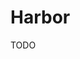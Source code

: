 # Harbor

TODO

<!--
https://github.com/aquasecurity/harbor-scanner-aqua
https://medium.com/@petr.ruzicka/harbor-cloud-native-registry-and-kubernetes-838c0937cd67
-->
